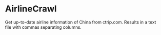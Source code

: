 # AirlineCrawl
Get up-to-date airline information of China from ctrip.com. Results in a text file with commas separating columns.
